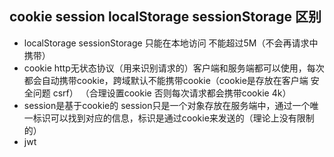 ## cookie session localStorage sessionStorage 区别
- localStorage sessionStorage 只能在本地访问 不能超过5M（不会再请求中携带）
- cookie http无状态协议（用来识别请求的）客户端和服务端都可以使用，每次都会自动携带cookie，跨域默认不能携带cookie（cookie是存放在客户端 安全问题 csrf） （合理设置cookie 否则每次请求都会携带cookie 4k）
- session是基于cookie的 session只是一个对象存放在服务端中，通过一个唯一标识可以找到对应的信息，标识是通过cookie来发送的（理论上没有限制的）
- jwt